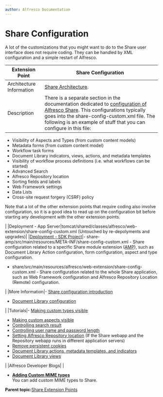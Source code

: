 ```yaml
---
author: Alfresco Documentation
---
```


# Share Configuration

A lot of the customizations that you might want to do to the Share user interface does not require coding. They can be handled by XML configuration and a simple restart of Alfresco.

|Extension Point|Share Configuration|
|---------------|-------------------|
|Architecture Information|[Share Architecture](dev-extensions-share-architecture-extension-points.md).|
|Description|There is a separate section in the documentation dedicated to [configuration of Alfresco Share](share-configuring-intro.md). This configurations typically goes into the share-config-custom.xml file. The following is an example of stuff that you can configure in this file:

 -   Visibility of Aspects and Types \(from custom content models\)
-   Metadata forms \(from custom content model\)
-   Workflow task forms
-   Document Library indicators, views, actions, and metadata templates
-   Visibility of workflow process definitions \(i.e. what workflows can be started\)
-   Advanced Search
-   Alfresco Repository location
-   Sorting fields and labels
-   Web Framework settings
-   Data Lists
-   Cross-site request forgery \(CSRF\) policy

 Note that a lot of the other extension points that require coding also involve configuration, so it is a good idea to read up on the configuration bit before starting any development with the other extension points.

|
|Deployment - App Server|tomcat/shared/classes/alfresco/web-extension/share-config-custom.xml \(Untouched by re-depolyments and upgrades\)|
|[Deployment - SDK Project](../tasks/alfresco-sdk-tutorials-share-amp-archetype.md)|-   share-amp/src/main/resources/META-INF/share-config-custom.xml - Share configuration related to a specific Share module extension \([AMP](dev-extensions-modules-intro.md)\), such as Document Library Action configuration, form configuration, aspect and type configuration.
-   share/src/main/resources/alfresco/web-extension/share-config-custom.xml - Share configuration related to the whole Share application, such as Web Framework configuration and Alfresco Repository Location \(Remote\) configuration.

|
|More Information|-   [Share configuration introduction](share-configuring-intro.md)
-   [Document Library configuration](doclib-web-tier.md)

|
|Tutorials|-   [Making custom types visible](../tasks/dev-extensions-content-models-tutorials-share-config.md)
-   [Making custom aspects visible](../tasks/dev-extensions-content-models-tutorials-add-aspect.md)
-   [Controlling search result](../tasks/controlling_search_results.md)
-   [Controlling user name and password length](../tasks/share-change-password.md)
-   [Setting Alfresco Repository location](../tasks/share-change-port.md) \(If the Share webapp and the Repository webapp runs in different application servers\)
-   [Remove persistent cookies](../tasks/share-customizing-cookies.md)
-   [Document Library actions, metadata templates, and indicators](doclib-override-extension-examples.md)
-   [Document Library views](share-customizing-document-library-views.md)

|
|Alfresco Developer Blogs| |

-   **[Adding Custom MIME types](../concepts/dev-extensions-share-custom-mimetype.md)**  
You can add custom MIME types to Share.

**Parent topic:**[Share Extension Points](../concepts/dev-extensions-share-extension-points-introduction.md)

